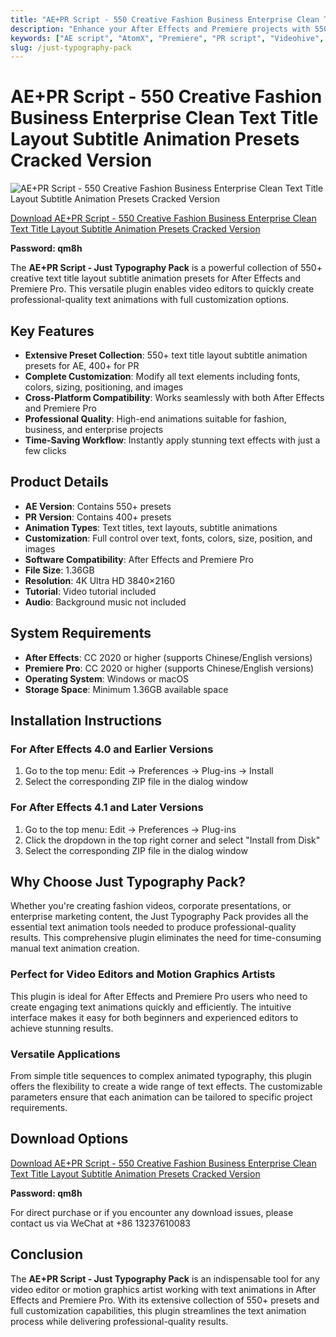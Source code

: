 ```yaml
---
title: "AE+PR Script - 550 Creative Fashion Business Enterprise Clean Text Title Layout Subtitle Animation Presets Cracked Version"
description: "Enhance your After Effects and Premiere projects with 550+ creative text title layout subtitle animation presets. This comprehensive plugin allows full customization of text, fonts, colors, positioning, and images for professional video editing workflows."
keywords: ["AE script", "AtomX", "Premiere", "PR script", "Videohive", "subtitle animation", "text layout", "text titles", "After Effects", "Premiere templates", "plugins", "premium assets", "motion graphics", "video editing", "text animation"]
slug: /just-typography-pack
---
```


# AE+PR Script - 550 Creative Fashion Business Enterprise Clean Text Title Layout Subtitle Animation Presets Cracked Version

![AE+PR Script - 550 Creative Fashion Business Enterprise Clean Text Title Layout Subtitle Animation Presets Cracked Version](https://www.gfxcamp.com/wp-content/uploads/2025/08/Just-Typography-Pack.jpg)

[Download AE+PR Script - 550 Creative Fashion Business Enterprise Clean Text Title Layout Subtitle Animation Presets Cracked Version](https://pan.baidu.com/s/1SpBmKcODsuE9KRUnPFSOyQ?pwd=qm8h)

**Password: qm8h**

The **AE+PR Script - Just Typography Pack** is a powerful collection of 550+ creative text title layout subtitle animation presets for After Effects and Premiere Pro. This versatile plugin enables video editors to quickly create professional-quality text animations with full customization options.

## Key Features

- **Extensive Preset Collection**: 550+ text title layout subtitle animation presets for AE, 400+ for PR
- **Complete Customization**: Modify all text elements including fonts, colors, sizing, positioning, and images
- **Cross-Platform Compatibility**: Works seamlessly with both After Effects and Premiere Pro
- **Professional Quality**: High-end animations suitable for fashion, business, and enterprise projects
- **Time-Saving Workflow**: Instantly apply stunning text effects with just a few clicks

## Product Details

- **AE Version**: Contains 550+ presets
- **PR Version**: Contains 400+ presets
- **Animation Types**: Text titles, text layouts, subtitle animations
- **Customization**: Full control over text, fonts, colors, size, position, and images
- **Software Compatibility**: After Effects and Premiere Pro
- **File Size**: 1.36GB
- **Resolution**: 4K Ultra HD 3840×2160
- **Tutorial**: Video tutorial included
- **Audio**: Background music not included

## System Requirements

- **After Effects**: CC 2020 or higher (supports Chinese/English versions)
- **Premiere Pro**: CC 2020 or higher (supports Chinese/English versions)
- **Operating System**: Windows or macOS
- **Storage Space**: Minimum 1.36GB available space

## Installation Instructions

### For After Effects 4.0 and Earlier Versions
1. Go to the top menu: Edit → Preferences → Plug-ins → Install
2. Select the corresponding ZIP file in the dialog window

### For After Effects 4.1 and Later Versions
1. Go to the top menu: Edit → Preferences → Plug-ins
2. Click the dropdown in the top right corner and select "Install from Disk"
3. Select the corresponding ZIP file in the dialog window

## Why Choose Just Typography Pack?

Whether you're creating fashion videos, corporate presentations, or enterprise marketing content, the Just Typography Pack provides all the essential text animation tools needed to produce professional-quality results. This comprehensive plugin eliminates the need for time-consuming manual text animation creation.

### Perfect for Video Editors and Motion Graphics Artists

This plugin is ideal for After Effects and Premiere Pro users who need to create engaging text animations quickly and efficiently. The intuitive interface makes it easy for both beginners and experienced editors to achieve stunning results.

### Versatile Applications

From simple title sequences to complex animated typography, this plugin offers the flexibility to create a wide range of text effects. The customizable parameters ensure that each animation can be tailored to specific project requirements.

## Download Options

[Download AE+PR Script - 550 Creative Fashion Business Enterprise Clean Text Title Layout Subtitle Animation Presets Cracked Version](https://pan.baidu.com/s/1SpBmKcODsuE9KRUnPFSOyQ?pwd=qm8h)

**Password: qm8h**

For direct purchase or if you encounter any download issues, please contact us via WeChat at +86 13237610083

## Conclusion

The **AE+PR Script - Just Typography Pack** is an indispensable tool for any video editor or motion graphics artist working with text animations in After Effects and Premiere Pro. With its extensive collection of 550+ presets and full customization capabilities, this plugin streamlines the text animation process while delivering professional-quality results.